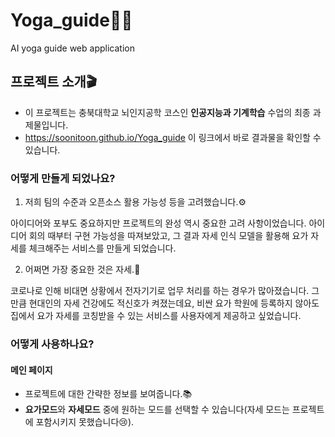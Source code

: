 # Yoga_guide🧘‍♀️
AI yoga guide web application

## 프로젝트 소개🎬

- 이 프로젝트는 충북대학교 뇌인지공학 코스인 **인공지능과 기계학습** 수업의 최종 과제물입니다.
- https://soonitoon.github.io/Yoga_guide 이 링크에서 바로 결과물을 확인할 수 있습니다.

### 어떻게 만들게 되었나요?

1. 저희 팀의 수준과 오픈소스 활용 가능성 등을 고려했습니다.⚙️

아이디어와 포부도 중요하지만 프로젝트의 완성 역시 중요한 고려 사항이었습니다. 아이디어 회의 때부터 구현 가능성을 따져보았고, 그 결과 자세 인식 모델을 활용해 요가 자세를 체크해주는 서비스를 만들게 되었습니다.

2. 어쩌면 가장 중요한 것은 자세.🧘

코로나로 인해 비대면 상황에서 전자기기로 업무 처리를 하는 경우가 많아졌습니다. 그만큼 현대인의 자세 건강에도 적신호가 켜졌는데요, 비싼 요가 학원에 등록하지 않아도 집에서 요가 자세를 코칭받을 수 있는 서비스를 사용자에게 제공하고 싶었습니다.

### 어떻게 사용하나요?

#### 메인 페이지

- 프로젝트에 대한 간략한 정보를 보여줍니다.📚
- **요가모드**와 **자세모드** 중에 원하는 모드를 선택할 수 있습니다(자세 모드는 프로젝트에 포함시키지 못했습니다😢).